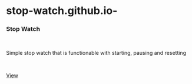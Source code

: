 # stop-watch.github.io-

<h3> Stop Watch </h3><br>

<p>Simple stop watch that is functionable with starting, pausing and resetting</p><br>

<a href ="">View</a>
